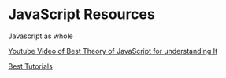 <h1>JavaScript Resources</h1>

<p>Javascript as whole</p>

[Youtube Video of Best Theory of JavaScript for understanding It](https://youtube.com/playlist?list=PLVo1k_VwkKMylgDK3jcAms2mQLwnckWZY&si=vw1ro-QODambDstk) 

[Best Tutorials](https://www.w3schools.com/js/)


